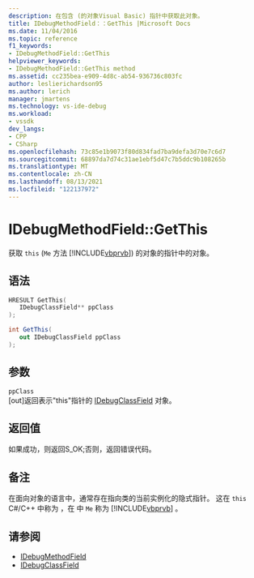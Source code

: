 ```yaml
---
description: 在包含 (的对象Visual Basic) 指针中获取此对象。
title: IDebugMethodField：：GetThis |Microsoft Docs
ms.date: 11/04/2016
ms.topic: reference
f1_keywords:
- IDebugMethodField::GetThis
helpviewer_keywords:
- IDebugMethodField::GetThis method
ms.assetid: cc235bea-e909-4d8c-ab54-936736c803fc
author: leslierichardson95
ms.author: lerich
manager: jmartens
ms.technology: vs-ide-debug
ms.workload:
- vssdk
dev_langs:
- CPP
- CSharp
ms.openlocfilehash: 73c85e1b9073f80d834fad7ba9defa3d70e7c6d7
ms.sourcegitcommit: 68897da7d74c31ae1ebf5d47c7b5ddc9b108265b
ms.translationtype: MT
ms.contentlocale: zh-CN
ms.lasthandoff: 08/13/2021
ms.locfileid: "122137972"
---
```

# <a name="idebugmethodfieldgetthis"></a>IDebugMethodField::GetThis
获取 `this` (`Me` 方法 [!INCLUDE[vbprvb](../../../code-quality/includes/vbprvb_md.md)]) 的对象的指针中的对象。

## <a name="syntax"></a>语法

```cpp
HRESULT GetThis( 
   IDebugClassField** ppClass
);
```

```csharp
int GetThis(
   out IDebugClassField ppClass
);
```

## <a name="parameters"></a>参数
`ppClass`\
[out]返回表示"this"指针的 [IDebugClassField](../../../extensibility/debugger/reference/idebugclassfield.md) 对象。

## <a name="return-value"></a>返回值
 如果成功，则返回S_OK;否则，返回错误代码。

## <a name="remarks"></a>备注
 在面向对象的语言中，通常存在指向类的当前实例化的隐式指针。 这在 `this` C#/C++ 中称为 ，在 中 `Me` 称为 [!INCLUDE[vbprvb](../../../code-quality/includes/vbprvb_md.md)] 。

## <a name="see-also"></a>请参阅
- [IDebugMethodField](../../../extensibility/debugger/reference/idebugmethodfield.md)
- [IDebugClassField](../../../extensibility/debugger/reference/idebugclassfield.md)

